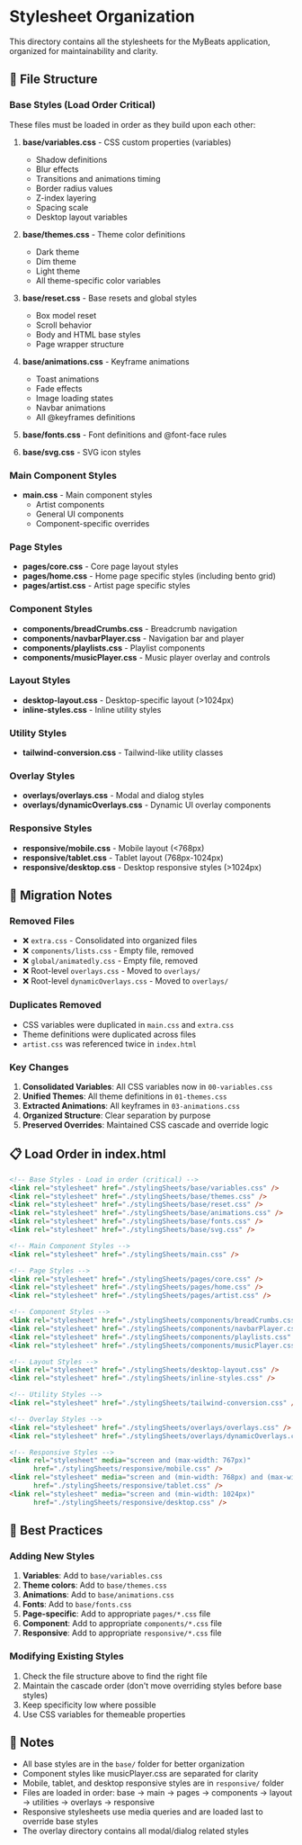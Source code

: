 # Stylesheet Organization

This directory contains all the stylesheets for the MyBeats application, organized for maintainability and clarity.

## 📁 File Structure

### Base Styles (Load Order Critical)
These files must be loaded in order as they build upon each other:

1. **base/variables.css** - CSS custom properties (variables)
   - Shadow definitions
   - Blur effects
   - Transitions and animations timing
   - Border radius values
   - Z-index layering
   - Spacing scale
   - Desktop layout variables

2. **base/themes.css** - Theme color definitions
   - Dark theme
   - Dim theme
   - Light theme
   - All theme-specific color variables

3. **base/reset.css** - Base resets and global styles
   - Box model reset
   - Scroll behavior
   - Body and HTML base styles
   - Page wrapper structure

4. **base/animations.css** - Keyframe animations
   - Toast animations
   - Fade effects
   - Image loading states
   - Navbar animations
   - All @keyframes definitions

5. **base/fonts.css** - Font definitions and @font-face rules

6. **base/svg.css** - SVG icon styles

### Main Component Styles
- **main.css** - Main component styles
   - Artist components
   - General UI components
   - Component-specific overrides

### Page Styles
- **pages/core.css** - Core page layout styles
- **pages/home.css** - Home page specific styles (including bento grid)
- **pages/artist.css** - Artist page specific styles

### Component Styles
- **components/breadCrumbs.css** - Breadcrumb navigation
- **components/navbarPlayer.css** - Navigation bar and player
- **components/playlists.css** - Playlist components
- **components/musicPlayer.css** - Music player overlay and controls

### Layout Styles
- **desktop-layout.css** - Desktop-specific layout (>1024px)
- **inline-styles.css** - Inline utility styles

### Utility Styles
- **tailwind-conversion.css** - Tailwind-like utility classes

### Overlay Styles
- **overlays/overlays.css** - Modal and dialog styles
- **overlays/dynamicOverlays.css** - Dynamic UI overlay components

### Responsive Styles
- **responsive/mobile.css** - Mobile layout (<768px)
- **responsive/tablet.css** - Tablet layout (768px-1024px)
- **responsive/desktop.css** - Desktop responsive styles (>1024px)

## 🔄 Migration Notes

### Removed Files
- ❌ `extra.css` - Consolidated into organized files
- ❌ `components/lists.css` - Empty file, removed
- ❌ `global/animatedly.css` - Empty file, removed
- ❌ Root-level `overlays.css` - Moved to `overlays/`
- ❌ Root-level `dynamicOverlays.css` - Moved to `overlays/`

### Duplicates Removed
- CSS variables were duplicated in `main.css` and `extra.css`
- Theme definitions were duplicated across files
- `artist.css` was referenced twice in `index.html`

### Key Changes
1. **Consolidated Variables**: All CSS variables now in `00-variables.css`
2. **Unified Themes**: All theme definitions in `01-themes.css`
3. **Extracted Animations**: All keyframes in `03-animations.css`
4. **Organized Structure**: Clear separation by purpose
5. **Preserved Overrides**: Maintained CSS cascade and override logic

## 📋 Load Order in index.html

```html
<!-- Base Styles - Load in order (critical) -->
<link rel="stylesheet" href="./stylingSheets/base/variables.css" />
<link rel="stylesheet" href="./stylingSheets/base/themes.css" />
<link rel="stylesheet" href="./stylingSheets/base/reset.css" />
<link rel="stylesheet" href="./stylingSheets/base/animations.css" />
<link rel="stylesheet" href="./stylingSheets/base/fonts.css" />
<link rel="stylesheet" href="./stylingSheets/base/svg.css" />

<!-- Main Component Styles -->
<link rel="stylesheet" href="./stylingSheets/main.css" />

<!-- Page Styles -->
<link rel="stylesheet" href="./stylingSheets/pages/core.css" />
<link rel="stylesheet" href="./stylingSheets/pages/home.css" />
<link rel="stylesheet" href="./stylingSheets/pages/artist.css" />

<!-- Component Styles -->
<link rel="stylesheet" href="./stylingSheets/components/breadCrumbs.css" />
<link rel="stylesheet" href="./stylingSheets/components/navbarPlayer.css" />
<link rel="stylesheet" href="./stylingSheets/components/playlists.css" />
<link rel="stylesheet" href="./stylingSheets/components/musicPlayer.css" />

<!-- Layout Styles -->
<link rel="stylesheet" href="./stylingSheets/desktop-layout.css" />
<link rel="stylesheet" href="./stylingSheets/inline-styles.css" />

<!-- Utility Styles -->
<link rel="stylesheet" href="./stylingSheets/tailwind-conversion.css" />

<!-- Overlay Styles -->
<link rel="stylesheet" href="./stylingSheets/overlays/overlays.css" />
<link rel="stylesheet" href="./stylingSheets/overlays/dynamicOverlays.css" />

<!-- Responsive Styles -->
<link rel="stylesheet" media="screen and (max-width: 767px)" 
      href="./stylingSheets/responsive/mobile.css" />
<link rel="stylesheet" media="screen and (min-width: 768px) and (max-width: 1024px)" 
      href="./stylingSheets/responsive/tablet.css" />
<link rel="stylesheet" media="screen and (min-width: 1024px)" 
      href="./stylingSheets/responsive/desktop.css" />
```

## 🎨 Best Practices

### Adding New Styles
1. **Variables**: Add to `base/variables.css`
2. **Theme colors**: Add to `base/themes.css`
3. **Animations**: Add to `base/animations.css`
4. **Fonts**: Add to `base/fonts.css`
5. **Page-specific**: Add to appropriate `pages/*.css` file
6. **Component**: Add to appropriate `components/*.css` file
7. **Responsive**: Add to appropriate `responsive/*.css` file

### Modifying Existing Styles
1. Check the file structure above to find the right file
2. Maintain the cascade order (don't move overriding styles before base styles)
3. Keep specificity low where possible
4. Use CSS variables for themeable properties

## 📝 Notes

- All base styles are in the `base/` folder for better organization
- Component styles like musicPlayer.css are separated for clarity
- Mobile, tablet, and desktop responsive styles are in `responsive/` folder
- Files are loaded in order: base → main → pages → components → layout → utilities → overlays → responsive
- Responsive stylesheets use media queries and are loaded last to override base styles
- The overlay directory contains all modal/dialog related styles

